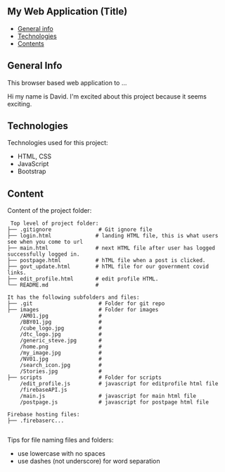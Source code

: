 ## My Web Application (Title)

* [General info](#general-info)
* [Technologies](#technologies)
* [Contents](#content)

## General Info
This browser based web application to ...


Hi my name is David. I'm excited about this project because it seems exciting.



## Technologies
Technologies used for this project:
* HTML, CSS
* JavaScript
* Bootstrap 
	
## Content
Content of the project folder:

```
 Top level of project folder: 
├── .gitignore               # Git ignore file
├── login.html              # landing HTML file, this is what users see when you come to url
├── main.html               # next HTML file after user has logged successfully logged in.
├── postpage.html           # hTML file when a post is clicked.
├── govt_update.html        # hTML file for our government covid links.
├── edit_profile.html       # edit profile HTML.
└── README.md               #

It has the following subfolders and files:
├── .git                     # Folder for git repo
├── images                   # Folder for images
    /AM01.jpg                # 
    /BBY01.jpg               #
    /cube_logo.jpg           #
    /dtc_logo.jpg            #
    /generic_steve.jpg       #
    /home.png                #
    /my_image.jpg            #
    /NV01.jpg                #
    /search_icon.jpg         #
    /Stories.jpg             #
├── scripts                  # Folder for scripts
    /edit_profile.js         # javascript for editprofile html file
    /firebaseAPI.js          
    /main.js                 # javascript for main html file
    /postpage.js             # javascript for postpage html file

Firebase hosting files: 
├── .firebaserc...


```

Tips for file naming files and folders:
* use lowercase with no spaces
* use dashes (not underscore) for word separation

